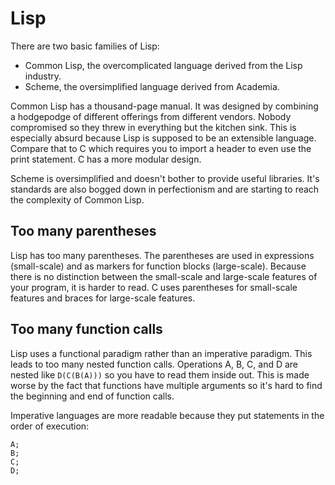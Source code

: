 # Lisp

There are two basic families of Lisp:

* Common Lisp,  the overcomplicated language derived from the Lisp industry.
* Scheme, the oversimplified language derived from Academia.

Common Lisp has a thousand-page manual. It was designed by combining a hodgepodge of different offerings from different vendors. Nobody compromised so they threw in everything but the kitchen sink. This is especially absurd because Lisp is supposed to be an extensible language. Compare that to C which requires you to import a header to even use the print statement. C has a more modular design.

Scheme is oversimplified and doesn't bother to provide useful libraries. It's standards are also bogged down in perfectionism and are starting to reach the complexity of Common Lisp.

## Too many parentheses

Lisp has too many parentheses. The parentheses are used in expressions (small-scale) and as markers for function blocks (large-scale). Because there is no distinction between the small-scale and large-scale features of your program, it is harder to read. C uses parentheses for small-scale features and braces for large-scale features.

## Too many function calls

Lisp uses a functional paradigm rather than an imperative paradigm. This leads to too many nested function calls. Operations A, B, C, and D are nested like `D(C(B(A)))` so you have to read them inside out. This is made worse by the fact that functions have multiple arguments so it's hard to find the beginning and end of function calls.

Imperative languages are more readable because they put statements in the order of execution:
```
A;
B;
C;
D;
```
